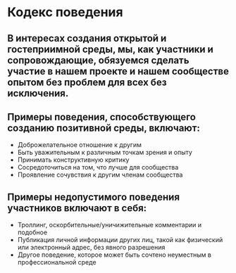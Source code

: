 # Кодекс поведения

## В интересах создания открытой и гостеприимной среды, мы, как участники и сопровождающие, обязуемся сделать участие в нашем проекте и нашем сообществе опытом без проблем для всех без исключения.

## Примеры поведения, способствующего созданию позитивной среды, включают:
* Доброжелательное отношение к другим
* Быть уважительным к различным точкам зрения и опыту
* Принимать конструктивную критику
* Сосредоточиться на том, что лучше для сообщества
* Проявление сочувствия к другим членам сообщества

## Примеры недопустимого поведения участников включают в себя:
* Троллинг, оскорбительные/уничижительные комментарии и подобное
* Публикация личной информации других лиц, такой как физический или электронный адрес, без явного разрешения
* Другое поведение, которое может быть сочтено неуместным в профессиональной среде
